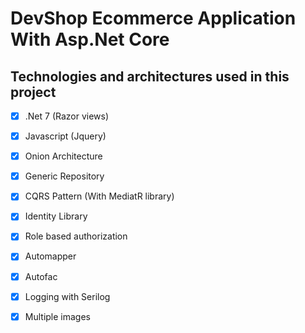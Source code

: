 # DevShop Ecommerce Application With Asp.Net Core
## Technologies and architectures used in this project
- [x] .Net 7 (Razor views)
- [x] Javascript (Jquery)
- [x] Onion Architecture
- [x] Generic Repository
- [x] CQRS Pattern (With MediatR library)
- [x] Identity Library
- [x] Role based authorization
- [x] Automapper
- [x] Autofac
- [x] Logging with Serilog
- [x] Multiple images



